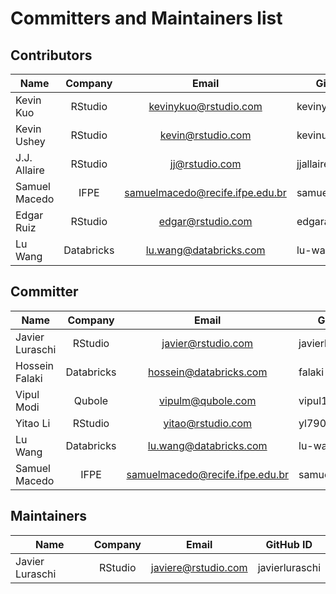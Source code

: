 # Committers and Maintainers list

## Contributors

| Name              |   Company    |              Email              | GitHub ID           |
| ----------------- | :----------: | :-----------------------------: | ------------------- |
| Kevin Kuo         |   RStudio    |     kevinykuo@rstudio.com       |     kevinykuo       |
| Kevin Ushey       |   RStudio    |       kevin@rstudio.com         |     kevinushey      |
| J.J. Allaire      |   RStudio    |         jj@rstudio.com          |     jjallaire       |
| Samuel Macedo     |    IFPE      | samuelmacedo@recife.ifpe.edu.br |   samuelmacedo83    |
| Edgar Ruiz        |   RStudio    |       edgar@rstudio.com         |     edgararuiz      |
| Lu Wang           |  Databricks  |     lu.wang@databricks.com      |     lu-wang-dl      |

## Committer

| Name              |   Company    |              Email              | GitHub ID           |
| ----------------- | :----------: | :-----------------------------: | ------------------- |
| Javier Luraschi   |   RStudio    |       javier@rstudio.com        |   javierluraschi    |
| Hossein Falaki    |  Databricks  |     hossein@databricks.com      |       falaki        |
| Vipul Modi        |   Qubole     |       vipulm@qubole.com         |      vipul1409      |
| Yitao Li          |   RStudio    |        yitao@rstudio.com        |        yl790        |
| Lu Wang           |  Databricks  |     lu.wang@databricks.com      |     lu-wang-dl      |
| Samuel Macedo     |    IFPE      | samuelmacedo@recife.ifpe.edu.br |   samuelmacedo83    |

## Maintainers

| Name              |   Company    |           Email           | GitHub ID           |
| ----------------- | :----------: | :-----------------------: | ------------------- |
| Javier Luraschi   |   RStudio    |    javiere@rstudio.com    |   javierluraschi    |
